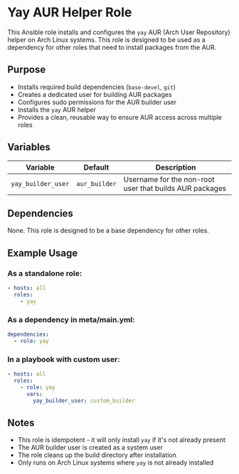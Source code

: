 # Yay AUR Helper Role

This Ansible role installs and configures the `yay` AUR (Arch User Repository) helper on Arch Linux systems. This role is designed to be used as a dependency for other roles that need to install packages from the AUR.

## Purpose

- Installs required build dependencies (`base-devel`, `git`)
- Creates a dedicated user for building AUR packages
- Configures sudo permissions for the AUR builder user
- Installs the `yay` AUR helper
- Provides a clean, reusable way to ensure AUR access across multiple roles

## Variables

| Variable | Default | Description |
|----------|---------|-------------|
| `yay_builder_user` | `aur_builder` | Username for the non-root user that builds AUR packages |

## Dependencies

None. This role is designed to be a base dependency for other roles.

## Example Usage

### As a standalone role:
```yaml
- hosts: all
  roles:
    - yay
```

### As a dependency in meta/main.yml:
```yaml
dependencies:
  - role: yay
```

### In a playbook with custom user:
```yaml
- hosts: all
  roles:
    - role: yay
      vars:
        yay_builder_user: custom_builder
```

## Notes

- This role is idempotent - it will only install `yay` if it's not already present
- The AUR builder user is created as a system user
- The role cleans up the build directory after installation
- Only runs on Arch Linux systems where `yay` is not already installed 